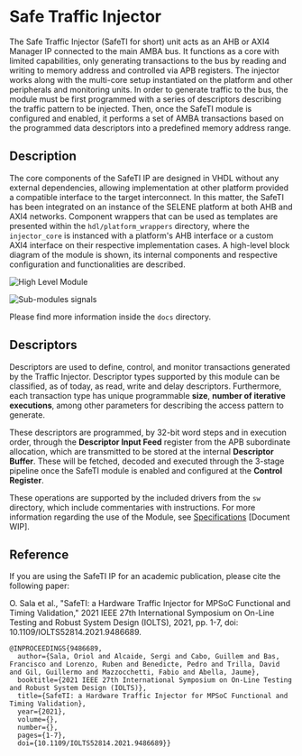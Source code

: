# Safe Traffic Injector
The Safe Traffic Injector (SafeTI for short) unit acts as an AHB or AXI4 Manager IP connected to the main AMBA bus. It functions as a core with limited capabilities, only generating transactions to the bus by reading and writing to memory address and controlled via APB registers. The injector works along with the multi-core setup instantiated on the platform and other peripherals and monitoring units. In order to generate traffic to the bus, the module must be first programmed with a series of descriptors describing the traffic pattern to be injected. Then, once the SafeTI module is configured and enabled, it performs a set of AMBA transactions based on the programmed data descriptors into a predefined memory address range.

## Description
The core components of the SafeTI IP are designed in VHDL without any external dependencies, allowing implementation at other platform provided a compatible interface to the target interconnect. In this matter, the SafeTI has been integrated on an instance of the SELENE platform at both AHB and AXI4 networks. Component wrappers that can be used as templates are presented within the ```hdl/platform_wrappers``` directory, where the ```injector_core``` is instanced with a platform's AHB interface or a custom AXI4 interface on their respective implementation cases.
A high-level block diagram of the module is shown, its internal components and respective configuration and functionalities are described.

![High Level Module](docs/Injector_Specs/img/platform.svg)

![Sub-modules signals](docs/Injector_Specs/img/safeti.svg)

Please find more information inside the ```docs``` directory.

## Descriptors
Descriptors are used to define, control, and monitor transactions generated by the Traffic Injector. Descriptor types supported by this module can be classified, as of today, as read, write and delay descriptors. Furthermore, each transaction type has unique programmable **size**, **number of iterative executions**, among other parameters for describing the access pattern to generate.

These descriptors are programmed, by 32-bit word steps and in execution order, through the **Descriptor Input Feed** register from the APB subordinate allocation, which are transmitted to be stored at the internal **Descriptor Buffer**. These will be fetched, decoded and executed through the 3-stage pipeline once the SafeTI module is enabled and configured at the **Control Register**.

These operations are supported by the included drivers from the ```sw``` directory, which include commentaries with instructions. For more information regarding the use of the Module, see [Specifications](docs/Injector_Specs/SafeTI_manual.pdf) [Document WIP].


## Reference

If you are using the SafeTI IP for an academic publication, please cite the following paper:

O. Sala et al., "SafeTI: a Hardware Traffic Injector for MPSoC Functional and Timing Validation," 2021 IEEE 27th International Symposium on On-Line Testing and Robust System Design (IOLTS), 2021, pp. 1-7, doi: 10.1109/IOLTS52814.2021.9486689.

```
@INPROCEEDINGS{9486689,
  author={Sala, Oriol and Alcaide, Sergi and Cabo, Guillem and Bas, Francisco and Lorenzo, Ruben and Benedicte, Pedro and Trilla, David and Gil, Guillermo and Mazzocchetti, Fabio and Abella, Jaume},
  booktitle={2021 IEEE 27th International Symposium on On-Line Testing and Robust System Design (IOLTS)},
  title={SafeTI: a Hardware Traffic Injector for MPSoC Functional and Timing Validation},
  year={2021},
  volume={},
  number={},
  pages={1-7},
  doi={10.1109/IOLTS52814.2021.9486689}}
